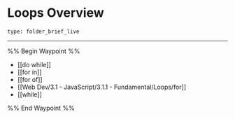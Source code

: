 # Loops Overview
 
```ccard
type: folder_brief_live
```
 
---

%% Begin Waypoint %%
- [[do while]]
- [[for in]]
- [[for of]]
- [[Web Dev/3.1 - JavaScript/3.1.1 - Fundamental/Loops/for]]
- [[while]]

%% End Waypoint %%